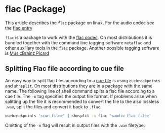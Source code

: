 # flac (Package)

This article describes the `flac` package on linux.
For the audio codec see the [flac entry](../flac_(codec).md)

`flac` is a package to work with the [flac codec](../flac_(codec).md).
On most distributions it is bundled together with the command line tagging
software `metaflac` and other auxiliary tools in the `flac` package.
Another possible tagging software is [MusicBrainz Picard](../picard.md)

## Splitting Flac file according to cue file

An easy way to split flac files according to a [cue file](../cue_sheet.md) is
using `cuebreakpoints` and `shnsplit`.
On most distributions they are in a package with the same name.
The following line of shell command splits a flac file according to a cue file.
The `-o` tag specifies the output file format.
If problems arise when splitting up the file it is recommended to convert the
file to the also lossless `.wav`, split the files and convert it back to
`.flac`.

```sh
cuebreakpoints '<cue file>' | shnsplit -o flac '<audio flac file>'
```

Omitting of the `-o` flag will result in output files with the `.wav` filetype.
